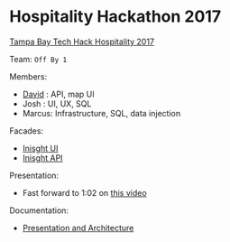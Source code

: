 # Hospitality Hackathon 2017

[Tampa Bay Tech Hack Hospitality 2017](https://tampabayhackathon.com/)

Team: `Off By 1`

Members:
 - [David](davidjeddy.com) : API, map UI
 - Josh : UI, UX, SQL
 - Marcus: Infrastructure, SQL, data injection

Facades:
 - [Inisght UI](git@github.com:davidjeddy/insight-ui.git)
 - [Inisght API](git@github.com:davidjeddy/insight-api.git)

Presentation:
 - Fast forward to 1:02 on [this video](https://www.facebook.com/TampaBayHackathon/videos/472046866496454/)

Documentation:
 - [Presentation and Architecture](https://drive.google.com/drive/folders/0B_CcdcQVimEeWTZJcVhvdFZMYVE?usp=sharing)
